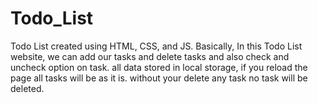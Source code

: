 # Todo_List
Todo List created using HTML, CSS, and JS.
Basically, In this Todo List website, we can add our tasks and delete tasks and also check and uncheck option on task.
all data stored in local storage, if you reload the page all tasks will be as it is.
without your delete any task no task will be deleted.


